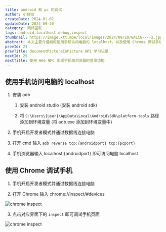 ```yaml
---
title: android 和 pc 的调试
author: 小恸恸
createDate: 2024-01-02
updateDate: 2024-09-20
category: 网络互联
tags: android,localhost,debug,inspect
thumbnail: https://image.xtt.moe/local/images/2024/09/20/GALCG----2.jpg
abstract: 本文主要介绍如何使用手机访问电脑的 localhost，以及使用 Chrome 调试手机页面
prevId: 23
prevTitle: documentPictureInPicture API 学习记录
nextId: 25
nextTitle: 使用 Web NFC 实现手机端浏览器的登录功能
---
```


## 使用手机访问电脑的 localhost

1. 安装 adb

    1. 安装 android studio (安装 android sdk)

    2. 将 `C:\Users\{user}\AppData\Local\Android\Sdk\platform-tools` 路径添加到环境变量 (将 adb.exe 添加到环境变量中)

2. 手机开启开发者模式并通过数据线连接电脑

3. 打开 cmd 输入 `adb reverse tcp:{androidport} tcp:{pcport}`

4. 手机浏览器输入 localhost:{androidport} 即可访问电脑 localhost

## 使用 Chrome 调试手机

1. 手机开启开发者模式并通过数据线连接电脑

2. 打开 Chrome 输入 chrome://inspect/#devices

![chrome inspect](https://image.xtt.moe/local/images/2024/09/20/image.png)

3. 点击对应界面下的 `inspect` 即可调试手机页面

![chrome inspect](https://image.xtt.moe/local/images/2024/09/20/imageb5c4f040c1ee38cf.png)
